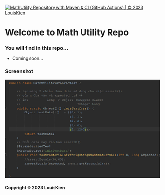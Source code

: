 [![MathUtility Repository with Maven & CI (GitHub Actions) | © 2023 LouisKien](https://github.com/LouisKien/math-util-mvn/actions/workflows/math-util-ci.yml/badge.svg)](https://github.com/LouisKien/math-util-mvn/actions/workflows/math-util-ci.yml)

# Welcome to Math Utility Repo
### You will find in this repo...

* Coming soon...

### Screenshot
![DDT with Junit](https://github.com/LouisKien/math-util-mvn/blob/main/screenshots/DDT%20TestScript.png)

#### Copyright &#169; 2023 LouisKien